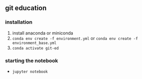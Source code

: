 ## git education

### installation
1. install anaconda or miniconda
2. `conda env create -f environment.yml` or `conda env create -f environment_base.yml`
3. `conda activate git-ed`

### starting the notebook
- `jupyter notebook`
